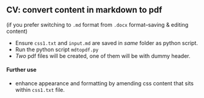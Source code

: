 ## CV: convert content in markdown to pdf
(if you prefer switching to `.md` format from `.docx` format–saving & editing content)
- Ensure `css1.txt` and `input.md` are saved in _same_ folder as python script.
- Run the python script `mdtopdf.py`
- _Two_ pdf files will be created, one of them will be with dummy header.

#### Further use
- enhance appearance and formatting by amending css content that sits within `css1.txt` file.
